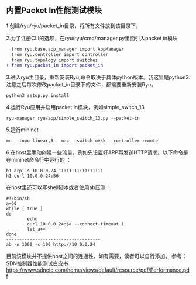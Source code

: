 内置Packet In性能测试模块
------
1.创建/ryu/ryu/packet_in目录，将所有文件放到该目录下。

2.为了注册CLI的选项，在ryu/ryu/cmd/manager.py里面引入packet in模块
```diff
  from ryu.base.app_manager import AppManager
  from ryu.controller import controller
  from ryu.topology import switches
+ from ryu.packet_in import packet_in
```
3.进入ryu主目录，重新安装Ryu,命令取决于具体python版本。我这里是python3.注意之后每次修改packet_in目录下的文件，都需要重新安装Ryu。

    python3 setup.py install

4.运行Ryu应用并启用packet in模块，例如simple_switch_13

    ryu-manager ryu/app/simple_switch_13.py --packet-in

5.运行mininet

    mn --topo linear,3 --mac --switch ovsk --controller remote

6.在host里手动创建一些流量，例如先设置好ARP再发送HTTP请求。以下命令是在mininet命令行中运行的
：

    h1 arp -s 10.0.0.24 11:11:11:11:11:11
    h1 curl 10.0.0.24:56
在host里还可以写shell脚本或者使用ab压测：
 
    #!/bin/sh
    a=60
    while [ true ]
    do
            echo 
            curl 10.0.0.24:$a --connect-timeout 1
            let a++
    done
    ------------------------------------
    ab -n 1000 -c 100 http://10.0.0.24

目前该模块并不提供host之间的连通性，如有需要，读者可以自行添加。
参考：SDN控制器性能测试白皮书
https://www.sdnctc.com/home/views/default/resource/pdf/Performance.pdf
